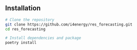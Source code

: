 ## Installation

```bash
# Clone the repository
git clone https://github.com/i4energy/res_forecasting.git
cd res_forecasting

# Install dependencies and package
poetry install
```
